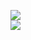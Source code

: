 [![](https://img.shields.io/badge/Made%20With-Github%20Spray-lightgrey.svg?style=for-the-badge&logo=github)](https://github.com/Annihil/github-spray#31141)  
[![](https://i.imgur.com/2DrTn0Z.gif)](https://github.com/Annihil/github-spray)